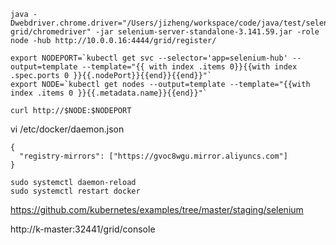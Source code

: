 ```
java -Dwebdriver.chrome.driver="/Users/jizheng/workspace/code/java/test/selenium-grid/chromedriver" -jar selenium-server-standalone-3.141.59.jar -role node -hub http://10.0.0.16:4444/grid/register/
```

```
export NODEPORT=`kubectl get svc --selector='app=selenium-hub' --output=template --template="{{ with index .items 0}}{{with index .spec.ports 0 }}{{.nodePort}}{{end}}{{end}}"`
export NODE=`kubectl get nodes --output=template --template="{{with index .items 0 }}{{.metadata.name}}{{end}}"`

curl http://$NODE:$NODEPORT
```

vi /etc/docker/daemon.json

```
{
  "registry-mirrors": ["https://gvoc8wgu.mirror.aliyuncs.com"]
}
```

```text
sudo systemctl daemon-reload
sudo systemctl restart docker
```

https://github.com/kubernetes/examples/tree/master/staging/selenium

http://k-master:32441/grid/console